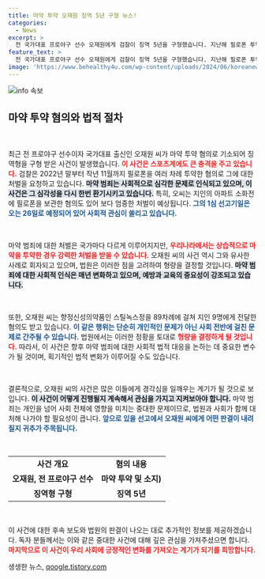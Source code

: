 ```yaml
---
title: 마약 투약 오재원 징역 5년 구형 뉴스!
categories:
  - News
excerpt: >
  전 국가대표 프로야구 선수 오재원에게 검찰이 징역 5년을 구형했습니다. 지난해 필로폰 투약 및 보관, 향정신성 약물 유통 혐의로 구속기소된 그의 1심 선고는 26일 예정입니다. 이 충격적인 사건의 전말을 지금 바로 확인해보세요!
feature_text: >
  전 국가대표 프로야구 선수 오재원에게 검찰이 징역 5년을 구형했습니다. 지난해 필로폰 투약 및 보관, 향정신성 약물 유통 혐의로 구속기소된 그의 1심 선고는 26일 예정입니다. 이 충격적인 사건의 전말을 지금 바로 확인해보세요!
image: 'https://www.behealthy4u.com/wp-content/uploads/2024/06/koreanews.jpg'
---
```


<p><img src="https://www.behealthy4u.com/wp-content/uploads/2024/06/koreanews.jpg" alt="info 속보" /></p>

<h2 data-ke-size="size26">마약 투약 혐의와 법적 절차</h2>

<p data-ke-size="size16">&nbsp;</p>

<p>최근 전 프로야구 선수이자 국가대표 출신인 오재원 씨가 마약 투약 혐의로 기소되어 징역형을 구형 받은 사건이 발생했습니다. <b><span style="color: #ee2323;">이 사건은 스포츠계에도 큰 충격을 주고 있습니다.</span></b> 검찰은 2022년 말부터 작년 11월까지 필로폰을 여러 차례 투약한 혐의로 그에 대한 처벌을 요청하고 있습니다. <b><span style="background-color: #21538527;">마약 범죄는 사회적으로 심각한 문제로 인식되고 있으며, 이 사건은 그 심각성을 다시 한번 환기시키고 있습니다.</span></b> 특히, 오씨는 지인의 아파트 소화전에 필로폰을 보관한 혐의도 있어 보다 엄중한 처벌이 예상됩니다. <b><span style="color: #1a5490;">그의 1심 선고기일은 오는 26일로 예정되어 있어 사회적 관심이 쏠리고 있습니다.</span></b></p>

<p data-ke-size="size16">&nbsp;</p>

<p>마약 범죄에 대한 처벌은 국가마다 다르게 이루어지지만, <b><span style="color: #ee2323;">우리나라에서는 상습적으로 마약을 투약한 경우 강력한 처벌을 받을 수 있습니다.</span></b> 오재원 씨의 사건 역시 그와 유사한 사례로 회자되고 있으며, 법원은 이러한 점을 고려하여 형량을 결정할 것입니다. <b><span style="background-color: #21538527;">마약 범죄에 대한 사회적 인식은 매년 변화하고 있으며, 예방과 교육의 중요성이 강조되고 있습니다.</span></b></p>

<p data-ke-size="size16">&nbsp;</p>

<p>또한, 오재원 씨는 향정신성의약품인 스틸녹스정을 89차례에 걸쳐 지인 9명에게 전달한 혐의도 받고 있습니다. <b><span style="color: #1a5490;">이 같은 행위는 단순히 개인적인 문제가 아닌 사회 전반에 걸친 문제로 간주될 수 있습니다.</span></b> 법원에서는 이러한 정황을 토대로 <b><span style="color: #ee2323;">형량을 결정하게 될 것입니다.</span></b> 따라서, 이 사건은 향후 마약 범죄에 대한 사회적 법적 대응을 논하는 데 중요한 변수가 될 것이며, 획기적인 법적 변화가 이루어질 수도 있습니다.</p>

<p data-ke-size="size16">&nbsp;</p>

<p>결론적으로, 오재원 씨의 사건은 많은 이들에게 경각심을 일깨우는 계기가 될 것으로 보입니다. <b><span style="background-color: #21538527;">이 사건이 어떻게 진행될지 계속해서 관심을 가지고 지켜보아야 합니다.</span></b> 마약 범죄는 개인을 넘어 사회 전체에 영향을 미치는 중대한 문제이므로, 법원과 사회가 함께 대처해 나가야 할 필요성이 큽니다. <b><span style="color: #1a5490;">앞으로 있을 선고에서 오재원 씨에게 어떤 판결이 내려질지 귀추가 주목됩니다.</span></b></p>

<p data-ke-size="size16">&nbsp;</p>

<table style="width: 100%;">
  <tr>
    <td style="text-align: center; height: 17px;"><b>사건 개요</b></td>
    <td style="text-align: center; height: 17px;"><b>혐의 내용</b></td>
  </tr>
  <tr>
    <td style="text-align: center; height: 17px;"><b>오재원, 전 프로야구 선수</b></td>
    <td style="text-align: center; height: 17px;"><b>마약 투약 및 소지)</b></td>
  </tr>
  <tr>
    <td style="text-align: center; height: 17px;"><b>징역형 구형</b></td>
    <td style="text-align: center; height: 17px;"><b>징역 5년</b></td>
  </tr>
</table>

<p data-ke-size="size16">&nbsp;</p>

<p>이 사건에 대한 후속 보도와 법원의 판결이 나오는 대로 추가적인 정보를 제공하겠습니다. 독자 분들께서는 이와 같은 중대한 사건에 대해 깊은 관심을 가져주셨으면 합니다. <b><span style="color: #ee2323;">마지막으로 이 사건이 우리 사회에 긍정적인 변화를 가져오는 계기가 되기를 희망합니다.</span></b></p>
생생한 뉴스, <a href="https://qoogle.tistory.com" rel="dofollow">qoogle.tistory.com</a>


